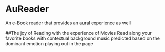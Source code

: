 # AuReader
An e-Book reader that provides an aural experience as well

##The joy of Reading with the experience of Movies
Read along your favorite books with contextual background music predicted based on the dominant emotion playing out in the page
